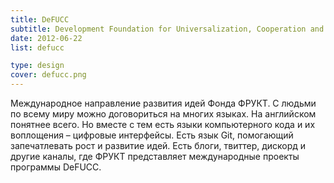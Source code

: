 ```yaml
---
title: DeFUCC
subtitle: Development Foundation for Universalization, Cooperation and Creativity
date: 2012-06-22
list: defucc

type: design
cover: defucc.png
---
```


Международное направление развития идей Фонда ФРУКТ. С людьми по всему миру можно договориться на многих языках. На английском понятнее всего. Но вместе с тем есть языки компьютерного кода и их воплощения – цифровые интерфейсы. Есть язык Git, помогающий запечатлевать рост и развитие идей. Есть блоги, твиттер, дискорд и другие каналы, где ФРУКТ представляет международные проекты программы DeFUCC.
